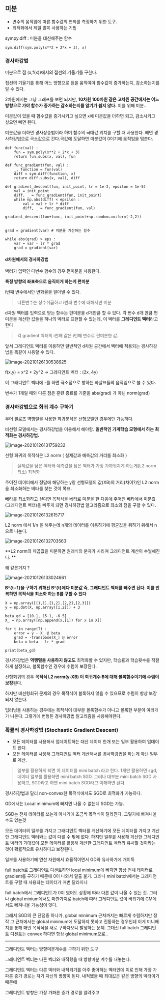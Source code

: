## 미분

* 변수의 움직임에 따른 함수값의 변화를 측정하기 위한 도구.
* 최적화에서 제일 많이 사용하는 기법



sympy.diff : 미분을 대신해주는 함수

```
sym.diff(sym.poly(x**2 + 2*x + 3), x)
```



### 경사하강법

미분으로 점 (x,f(x))에서의 접선의 기울기를 구한다.

접선의 기울기를 통해 어느 방향으로 점을 움직여야 함수값이 증가하는지, 감소하는지를 알 수 있다.

2차원에서는 그냥 그래프를 보면 되지만, **10차원 100차원 같은 고차원 공간에서는 어느방향으로 가야 함수가 증가하는 감소하는지를 알기가 쉽지 않다.** 이를 위해 미분..

미분값이 있을 때 함수값을 증가시키고 싶으면 x에 미분값을 더하면 되고, 감소시키고 싶으면 빼면 된다.

미분값을 더하면 경사상승법이라 하며 함수의 극대값 위치를 구할 때 사용한다. 빼면 경사하강법으로 극소값으로 간다.극값에 도달하면 미분값이 0이기에 움직임을 멈춘다.



```
def func(val) :
	fun = sym.poly(x**2 + 2*x + 3)
	return fun.subs(x, val), fun

def func_gradient(fun, val) :
	_, function = fun(val)
	diff = sym.diff(function, x)
	return diff.subs(x, val), diff

def gradient_descent(fun, init_point, lr = 1e-2, epsilon = 1e-5)
	val = init_point
	diff, _ = func_gradient(fun, init_point)
	while np.abs(diff) < epsilon :
		val = val + lr * diff
		diff, _ = func_gradient(fun, val)

gradient_descent(fun+func, init_point+np.random.uniform(-2,2))


grad = gradient(var) # 미분을 계산하는 함수

while abs(grad) > eps :
	var = var - lr * grad
	grad = gradient(var)
```



#### d차원에서의 경사하강법

벡터가 입력인 다변수 함수의 경우 편미분을 사용한다.

**특정 방향의 좌표축으로 움직이게 하는게 편미분**

i번째 변수에서만 변화율을 알아낼 수 있다.

> 다른변수는 상수취급하고 i번째 변수에 대해서만 미분



d차원 벡터를 입력으로 받는 함수는 편미분을 d개만큼 할 수 있다. 각 변수 d개 만큼 편미분을 계산한 값들을 하나의 벡터로 표현할 수 있는데, 이 벡터를 **그레디언트 벡터**라고 한다 

> 각 gradient 벡터의 i번째 값은 i번째 변수로 편미분한 값.



앞서 그레디언트 벡터를 이용하면 일반적인 d차원 공간에서 벡터에 적용되는 경사하강법을 똑같이 사용할 수 있다.



![image-20210126130538625](../images/image-20210126130538625.png)

f(x,y) = x^2 + 2y^2   ->  그레디언트 벡터 : (2x, 4y)

이 그래디언트 벡터에 -를 하면  극소점으로 향하는 화살표들의 움직임으로 볼 수 있다.



변수가 1개일 때와 다른 점은 훈련 종료를 기준을 abs(grad) 가 아닌 norm(grad)



### 경사하강법으로 회귀 계수 구하기

무어 필로즈 역행렬을 사용한 회귀분석은 선형모델인 경우에만 가능하다.

비선형 모델에서는 경사하강법을 이용해서 해야함. **일반적인 기계학습 모형에서 하는 최적화는 경사하강법.**



![image-20210126131759232](../images/image-20210126131759232.png)

선형 회귀의 목적식은 L2 norm ( 실제값과 예측값의 거리를 최소화 )

> 실제값을 담은 벡터와 예측값을 담은 벡터가 가장 가까워지게 하는게(L2 norm 최소) 최적화



주어진 데이터에서 정답에 해당하는 y랑 선형모델의 값(XB)의 거리(차이?)인 L2 norm을 최소화하는 베타를 찾는 것이 목표.

베타를 최소화하고 싶다면 목적식을 베타로 미분을 한 다음에 주어진 베타에서 미분값(그래디언트 벡터)을 빼주게 되면 경사하강법 알고리즘으로 최소의 점을 구할 수 있다.



 ![image-20210126132615717](../images/image-20210126132615717.png)

L2 norm 에서 1/n 을 해주는데 n개의 데이터를 이용하기에 평균값을 취하기 위해서 n으로 나눈다.



![image-20210126132703563](../images/image-20210126132703563.png)

**L2 norm의 제곱값을 미분하면 원래식의 분자가 사라져 그래디언트 계산이 수월해진다. **

왜 같은거지 ?



![image-20210126133024661](../images/image-20210126133024661.png)



**B^{t+1}을 구하기 위해선 B^{t}에다 미분값 즉, 그래디언트 벡터를 빼주면 된다. 이를 반복하면 목적식을 최소화 하는 B를 구할 수 있다**



```
X = np.array([[1,1],[1,2],[2,2],[2,3]])
y = np.dot(X, np.array([1,2])) + 3

beta_gd = [10.1, 15.1, -6.5]
X_ = np.array([np.append(x,[1]) for x in X])

for t in range(T) :
	error = y - X_ @ beta
	grad = -transpose(X_) @ error
	beta = beta - lr * grad

print(beta_gd)
```



경사하강법은 **역행렬을 사용하지 않고도** 최적화할 수 있지만, 학습률과 학습횟수를 적절하게 설정하고, 볼록함수인 경우에 수렴이 보장된다.

선형회귀의 경우 **목적식  L2 norm(y-XB) 이 회귀계수 B에 대해 볼록함수이기에 수렴이 보장**된다.

하지만 비선형회귀 문제의 경우 목적식이 볼록하지 않을 수 있으므로 수렴이 항상 보장되지 않는다.



딥러닝을 사용하는 경우에는 목적식이 대부분 볼록함수가 아니고 볼록한 부분이 여러개가 나온다. 그렇기에 변형된 경사하강법 알고리즘을 사용해야한다.



### 확률적 경사하강법 (Stochastic Gradient Descent)

* 모든 데이터를 사용해서 업데이트하는 대신 데이터 한개 또는 일부 활용하여 업데이트 한다. 
* 모든 데이터를 사용해 그래디언트 벡터 계산해서를 경사하강법을 하는게 아닌 일부로 계산.



>  일부를 활용하게 되면 이 데이터를 mini batch 라고 한다. 1개만 활용하면 sgd, 데이터 일부를 활용하면 mini batch SGD. 그러나 대부분 mini batch SGD 사용하고, SGD라고 하면 mini batch SGD라고 이해하면 된다.



경사하강법과 달리 non-convex한 목적식에서도 SGD로 최적화가 가능하다.

GD에서는 Local minimum에 빠지면 나올 수 없는데 SGD는 가능.

SGD는 전체 데이터를 쓰는게 아니기에 조금씩 목적식이 달라진다. 그렇기에 빠져나올 수도 있는것



모든 데이터의 일부를 가지고 그래디언트 벡터를 계산하기에 모든 데이터를 가지고 계산한 그래디언트 벡터와는 값이 다를 수 밖에 없다. 하지만 일부를 사용해 계산한 그레디언트 벡터의 기대값이 모든 데이터를 활용해 계산한 그래디언트 벡터와 유사할 것이라는 것이 확률적으로 유사하다고 보장된다.

일부를 사용하기에 연산 자원에서 효율적이면서 GD와 유사하기에 개이득



full batch로 그레디언트 디센트하면 local minimum에 빠지면 항상 전체 데이터로 gradient를 구하기 때문에 0이 나와서 탈출 불가. 그러나 mini batch에서는 그레디언트를 구할 때 사용되는 데이터가 매번 달라지니 

full batch에서 그레디언트가 0이 였어도 상황에 따라 다른 값이 나올 수 있는 것. 그러나 global minium에서도 마찬가지로 batch에 따라 그레디언트 값이 바뀌기에 GM에서도 빠져나올 가능성이 잇다.

그래서 SGD의 큰 단점중 하나가, global minimum 근처까지는 빠르게 수렴하지만 정작 그 근처에서는 global minimum에 도달하지 못하고 진동하는 경우인데 이게 미니배치를 통해 매번 목적식을 새로 구하다보니 발생하는 문제. 그대신 full batch 그레디언트 디센트는 convex 하다면 항상 global minimum으로..



--------------



그레디언트 벡터는 방향미분계수를 구하기 위한 도구

그레디언트 벡터는 다른 벡터와 내적했을 때 방향미분 계수를 내놓는다.

그레디언트 벡터는 다른 벡터와 내적되기를 아주 좋아하는 벡터인데 이로 인해 가장 가파른 증가 경로는 자기 자신의 방향이 된다. 내적됐을 때 최대값은 같은 방향의 벡터이기 때문에



그레디언트 방향은 가장 가파른 증가 경로를 알려주고




